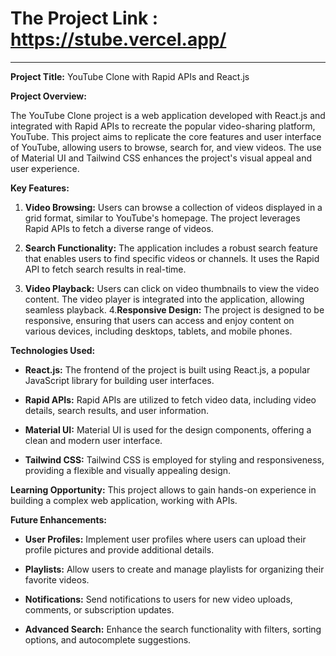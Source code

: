 # The Project Link : https://stube.vercel.app/
------
**Project Title:** YouTube Clone with Rapid APIs and React.js

**Project Overview:**

The YouTube Clone project is a web application developed with React.js and integrated with Rapid APIs to recreate the popular video-sharing platform, YouTube. This project aims to replicate the core features and user interface of YouTube, allowing users to browse, search for, and view videos. The use of Material UI and Tailwind CSS enhances the project's visual appeal and user experience.

**Key Features:**

1. **Video Browsing:** Users can browse a collection of videos displayed in a grid format, similar to YouTube's homepage. The project leverages Rapid APIs to fetch a diverse range of videos.

2. **Search Functionality:** The application includes a robust search feature that enables users to find specific videos or channels. It uses the Rapid API to fetch search results in real-time.

3. **Video Playback:** Users can click on video thumbnails to view the video content. The video player is integrated into the application, allowing seamless playback.
4.**Responsive Design:** The project is designed to be responsive, ensuring that users can access and enjoy content on various devices, including desktops, tablets, and mobile phones.

**Technologies Used:**

- **React.js:** The frontend of the project is built using React.js, a popular JavaScript library for building user interfaces.

- **Rapid APIs:** Rapid APIs are utilized to fetch video data, including video details, search results, and user information.

- **Material UI:** Material UI is used for the design components, offering a clean and modern user interface.

- **Tailwind CSS:** Tailwind CSS is employed for styling and responsiveness, providing a flexible and visually appealing design.

**Learning Opportunity:** This project allows  to gain hands-on experience in building a complex web application, working with APIs.

**Future Enhancements:**

- **User Profiles:** Implement user profiles where users can upload their profile pictures and provide additional details.

- **Playlists:** Allow users to create and manage playlists for organizing their favorite videos.

- **Notifications:** Send notifications to users for new video uploads, comments, or subscription updates.

- **Advanced Search:** Enhance the search functionality with filters, sorting options, and autocomplete suggestions.
